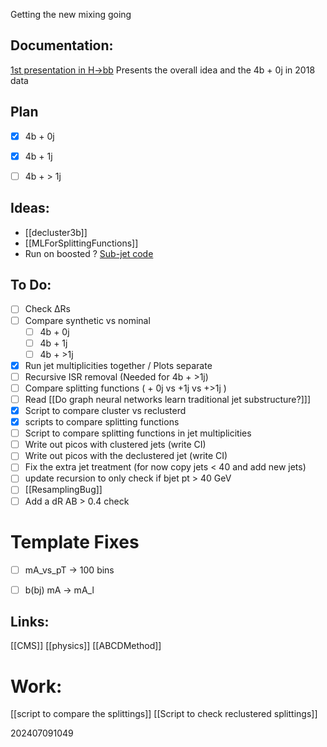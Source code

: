 Getting the new mixing going

## Documentation: 
[1st presentation in H→bb](https://indico.cern.ch/event/1429006/contributions/6030942/attachments/2889527/5065145/SyntheticDataSetsFromJetSplitting.pdf)
   Presents the overall idea and the 4b + 0j in 2018 data
   



## Plan
- [x] 4b + 0j
- [x] 4b + 1j
- [ ] 4b + > 1j





## Ideas: 
* [[decluster3b]]
* [[MLForSplittingFunctions]]
* Run on boosted ? [Sub-jet code](https://github.com/rkansal47/HHbbVV/blob/main/src/HHbbVV/processors/TaggerInference.py#L63-L66)



## To Do: 
- [ ] Check ΔRs
- [ ] Compare synthetic vs nominal
	- [ ] 4b + 0j
	- [ ] 4b + 1j
	- [ ] 4b + >1j
- [x] Run jet multiplicities together / Plots separate 
- [ ] Recursive ISR removal (Needed for 4b + >1j)
- [ ] Compare splitting functions ( + 0j vs +1j vs +>1j )
- [ ] Read [[Do graph neural networks learn traditional jet substructure?]]]
- [x] Script to compare cluster vs reclusterd
- [x] scripts to compare splitting functions
- [ ] Script to compare splitting functions in jet multiplicities
- [ ] Write out picos with clustered jets (write CI)
- [ ] Write out picos with the declustered jet (write CI)
- [ ] Fix the extra jet treatment (for now copy jets < 40 and add new jets)
- [ ] update recursion to only check if bjet pt > 40 GeV
- [ ] [[ResamplingBug]]
- [ ] Add a dR AB > 0.4 check

# Template Fixes
- [ ]  mA_vs_pT -> 100 bins
- [ ] b(bj) mA -> mA_l


## Links: 

[[CMS]]
[[physics]]
[[ABCDMethod]]


# Work:
[[script to compare the splittings]]
[[Script to check reclustered splittings]]



202407091049
